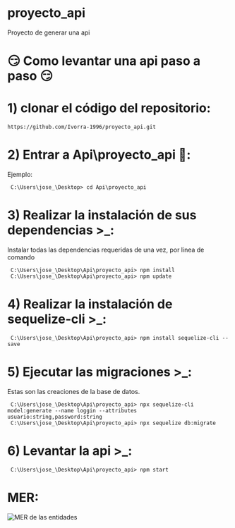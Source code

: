 # proyecto_api
Proyecto de generar una api


# 😏 Como levantar una api paso a paso 😏

# 1) clonar el código del repositorio:
    
    https://github.com/Ivorra-1996/proyecto_api.git

# 2) Entrar a Api\proyecto_api 📁:
Ejemplo:
     
     C:\Users\jose_\Desktop> cd Api\proyecto_api
    
# 3) Realizar la instalación de sus dependencias >_:
Instalar todas las dependencias requeridas de una vez, por linea de comando
     
     C:\Users\jose_\Desktop\Api\proyecto_api> npm install 
     C:\Users\jose_\Desktop\Api\proyecto_api> npm update

# 4) Realizar la instalación de sequelize-cli >_:

     C:\Users\jose_\Desktop\Api\proyecto_api> npm install sequelize-cli --save
     
# 5) Ejecutar las migraciones >_:
Estas son las creaciones de la base de datos.
     
     C:\Users\jose_\Desktop\Api\proyecto_api> npx sequelize-cli model:generate --name loggin --attributes usuario:string,password:string
     C:\Users\jose_\Desktop\Api\proyecto_api> npx sequelize db:migrate

# 6) Levantar la api >_:

     C:\Users\jose_\Desktop\Api\proyecto_api> npm start


# MER:

![MER de las entidades](https://raw.githubusercontent.com/Ivorra-1996/proyecto_api/main/mer.PNG)
